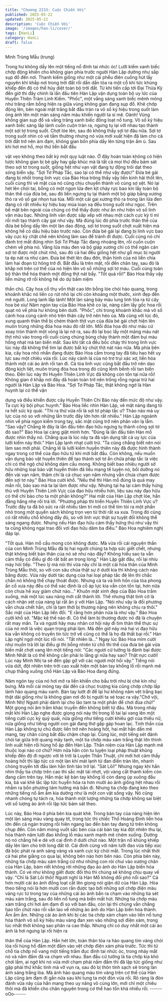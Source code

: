 ```yaml
---
title: "Chương 2233: Cuộc Chiến Với"
published: 2025-05-22
updated: 2025-05-22
description: 'Cuộc Chiến Với'
image: '/images/han-li/cover/'
tags: [HanLi]
category: HanLi
draft: false
---
```


Minh Trùng Mẫu (trung)

Trong hư không dấy lên một tiếng nổ đinh tai nhức óc!
Lưỡi kiếm xanh biếc chớp động khiến cho không gian phía trước
người Hàn Lập dường như sắp sụp đổ đến nơi. Thanh kiếm giống
như một cái phễu điên cuồng hút lấy nguyên khí khắp nơi trong
trời đất rồi dần dần tỏa ra một cỗ khí tức khủng khiếp đến độ có
thể hủy diệt toàn bộ trời đất.
Từ khi tiến cấp tới Đại Thừa Kỳ đến giờ thì đây chính là lần đầu
tiên Hàn Lập vận dụng toàn bộ uy lức của Huyền Thiên Trảm Linh
Kiếm.
"Phốc", một vầng sáng xanh biếc mênh mông như trăng rằm bỗng
hiện ra giữa vùng không gian đang sụp đổ.
Khẽ chớp động lên, bên ngoài mặt trăng bắt đầu tràn ra vô số ký
hiệu trong suốt làm óng ánh lên một màn sáng năm màu khiến
người ta si mê.
Oành!
Vùng không gian sụp đổ và vầng trăng xanh biếc đồng loạt nổ
tung.
Vô số ký hiệu xanh biếc sáng lấp lánh cuồn cuộn tràn ra, ngưng
tụ lại với nhau tạo thành một sợi tơ trong suốt. Chợt lóe lên, sau
đó không thấy sợi tơ đâu nữa.
Sợi tơ trong suốt nhìn có vẻ tầm thường nhưng nó vừa mới xuất
hiện đã làm cho cả trời đất trở nên ảm đạm, không gian bốn phía
dấy lên từng trận ầm ù. Sau khi hơi mơ hồ, mọi thứ liền bắt đầu

vặt vẹo không theo bất kỳ một quy luật nào.
Ở đây hoàn toàn không có hiện tược không gian bị bẻ gãy hay
gấp khúc mà là tất cả mọi thứ đều bám sát theo sợi tơ trong suốt,
giống hệt như vạn vật đang tự động trôi dạt theo sóng biển vậy.
"Sợi Tơ Pháp Tắc, sao lại có thể như vậy được!"
Đứa bé gái đang bị nhốt trong linh vực của Bảo Hoa trông thấy
vậy liền kinh hãi thốt lên, cuối cùng thì vẻ mặt của nó cũng chịu
chuyển thành vô cùng sợ sệt. Nó lại hét lên chói tai, bỗng có một
ngọn lửa đen kịt cháy rực bao kín lấy toàn bộ thân thể của đứa
bé, sau đó liền ngưng tụ lại thành một bộ giáp bằng xương thò ra
vô số gai nhọn tua tủa.
Mỗi một cái gai xương thò ra trong làn lửa đen đang có rất nhiều
ký hiệu bay múa loạn xạ đều trong suốt như ngọc. Trên bề mặt
bên ngoài của chúng có thể thấy được như ẩn như hiện vô số linh
văn màu bạc. Những linh văn được sắp xếp với nhau một cách
cực kỳ tỉ mỉ rồi mới tạo thành cây gai như vậy.
Mà đúng lúc đó phía trước thân thể của đứa bé bỗng dấy lên một
làn dao động, sợi tơ trong suốt chợt xuất hiện mà không hề có
dấu hiệu báo trước nào. Còn đứa bé gái lại đang bị linh vực bao
vây cực kỳ chặt chẽ nên không làm sao để tránh đi được. Cuối
cùng nó chỉ đành trơ mắt đứng nhìn Sợi Tơ Pháp Tắc đang
nhoáng lên, rồi cuồn cuộn chém về phía nó.
Vầng lửa màu đen và bộ giáp xương chỉ có thể ngăn cản sợi tơ
được một chút nhỏ, sau đó cả hai đều giống hệt như gỗ mục bị
người ta ép nát ra như cám.
Đưa bé thét lên đau đớn, thân hình của nó liền chia làm hai đoạn
từ hông trở đi. Bắt đầu là trên mặt, rồi đến chân tay, sau đó là
khắp nơi trên cơ thể của nó hiện lên vô số những sợi tơ máu.
Cuối cùng toàn bộ thân thể hóa thành một đống thịt nát bấy.
"Tốt quá rồi!"
Bảo Hoa thấy vậy liền mừng rỡ rồi không hề do dự bấm niệm

thần chú. Cây hoa cổ thụ vốn thật cao lớn bỗng lóe chói hào
quang, trong khoảnh khắc nó liền co rút nhỏ lại chỉ còn khoảng
một thước, xinh đẹp đến mê người.
Long lanh lấp lánh! Một làn sáng bảy màu lung linh tỏa ra từ cây
hoa bé xíu!
Năm ngón tay của Bảo Hoa khẽ co lại, nàng cầm lấy gốc hoa rồi
quạt nó về phía hư không bên dưới.
"Phốc", chỉ trong khoảnh khắc mà vô số cánh hoa cùng cành nhỏ
trên thân cây trở nên héo úa.
Mà cùng với lúc đó, xung quanh thân thể bị chém thành thịt vụn
của đứa bé gái chợt hiện lên muôn trùng những đóa hoa màu đỏ
rất lớn.
Mỗi đóa hoa đỏ như máu cứ xoay tròn thành một vòng là lại nở
ra, sau đó lại bọc lấy một mảng máu nát thịt nhừ vào trong rồi
cuối cùng chúng bùng cháy thành một đám bụi màu hồng nhạt mà
tan biến mất.
Sau khi tất cả đều bốc cháy thì trong linh vực lúc này đã không
thể tìm lại được bất kỳ chút thịt nát nào nữa.
Mà phía bên kia, cây hoa nhỏ nhắn đang được Bảo Hoa cầm
trong tay đã tiêu hao hết uy lực sau một chiêu vừa rồi. Lúc này
cành lá của nó trơ trụi xác xơ, liền hóa thành một cái ảo ảnh rồi
tan đi.
Cả tòa linh vực cũng bắt đầu trở nên dao động kịch liệt, muôn
trùng đóa hoa trong đó cũng lềnh bềnh rồi tan biến theo.
Đến lúc này thì Huyền Thiên Linh Vực đã không còn tồn tại nữa
rồi!
Không gian ở khắp nơi đây dã hoàn toàn trở nên trống rỗng ngoại
trừ hai người là Hàn Lập và Bảo Hoa.
"Sợi Tơ Pháp Tắc, thật không ngờ là Hàn huynh lại có thể vận

dụng và điều khiển được cây Huyền Thiên Chi Bảo này đến mức
độ như vậy. Ta cực kỳ bội phục huynh." Bảo Hoa liếc nhìn Hàn
Lập, vẻ mặt nàng đang tỏ ra hết sức kỳ quái.
"Thì ra thứ vừa rồi là sợi tơ pháp tắc ư? Thảo nào mà uy lực của
nó so với những lần trước đây lớn hơn rất nhiều." Hàn Lập
ngoảnh nhìn về phía ngọn kiếm trong tay, sắc mặt cũng trở nên
phân vân lạ lẫm.
"Sao vậy? Chẳng lẽ đây là lần đầu tiên đạo hữu ngưng tụ thành
công sợi tơ đó sao?" Bảo Hoa lại càng giật mình hơn.
"Đúng là lần đầu tiên Hàn mỗ được nhìn thấy nó. Chẳng qua là
lúc nãy ta đã vận dụng tất cả uy lực của lưỡi kiếm này thôi." Hàn
Lập lạnh nhạt cười trừ.
"Ta cũng chẳng biết nên nói làm sao mới phải. Chẳng lẽ là lưỡi
kiếm huyền thiên này đã được hình thành ngay trong cơ thể của
đạo hữu từ khi mới bắt đầu. Còn không, nếu muốn vận dụng bảo
vật huyền thiên để tạo thành sợi tơ ẩn chứa pháp tắc là việc chỉ
có thể ngộ chứ không dám cầu mong. Không biết bao nhiêu
người sở hữu những loại bảo vật huyền thiên đã liều mạng tế
luyện nó, bồi dưỡng nó đến vài vạn năm, thậm chí là cả chục vạn
năm nhưng vẫn chưa chạm được đến sợi tơ này." Bảo Hoa cười
khổ.
"Nếu thế thì Hàn mỗ đúng là quá may mắn rồi, bảo sao mà ta lại
làm được như vậy. Nhưng tại hạ lại cảm thấy hứng thú với Huyền
Thiên Linh Vực của đạo hữu nhiều hơn, liệu sau này đạo hữu có
thể chỉ bảo cho ta một phần không?" Hai mắt của Hàn Lập chợt
lóe, hắn đằng hắng nhẹ rồi trả lời.
"Phương pháp thi triển Huyền Thiên Linh Vực ư? Trước đây ta đã
bỏ sức ra rất nhiều tâm trí mới có thể tìm tòi ra một phần nhỏ
trong một quyển sách không trọn vẹn từ thời rất xa xưa. Trong đó
cũng có rất nhiều chỗ không đầy đủ, so với linh vực thật sự tuyệt
đối không thể sáng ngang được. Nhưng nếu Hàn đạo hữu cảm
thấy hứng thú như vậy thì ta cũng không ngại trao đổi vơi đạo hữu
dăm ba điều." Bảo Hoa nghiêm nghị đáp lại.

"Tốt quá. Hàn mỗ cầu mong còn không được. Mà vừa rồi cái
nguyên thần của con Minh Trùng Mẫu đã bị hai người chúng ta
hợp sức giết chết, nhưng thật không biết bản thân của nó sẽ như
nào đây? Không hiểu sao ta vẫn cảm thấy có điều gì đó rất bất an
trong lòng." Hàn Lập gật đầu, rồi lại nhíu mày hỏi tiếp.
"Theo lý mà nói thì vừa nãy chỉ là một cái hóa thân của Minh
Trùng Mẫu thôi, so với con sâu chúa thật sự ở dưới kia thì không
cách nào bằng được. Vừa nãy dưới tác dụng của hai loại pháp tắc
đè lên thì chắc chắn nó không thể chạy thoát được. Nhưng cả ta
và linh hồn của tòa phong ấn cổ xưa này đều có thể xác định là cỗ
áp lực kia vẫn còn tồn tại, hơn nữa còn chưa hề xuy giảm chút
nào..." Khuôn mặt xinh đẹp của Bảo Hoa trầm xuống, mãi một lúc
sau nàng mới cất thành lời. Thế nhưng thật tình cờ là cách nhận
xét của nàng lại rất ăn ý với Hàn Lập.
"Nói như vậy là đối phương vẫn chưa chết hẳn, chỉ là tạm thời bị
thương nặng nên không chịu ra thôi." Sắc mặt của Hàn Lập liền
đổi.
"E rằng hơn phân nửa là như vậy." Bảo Hoa cười khổ sở.
"Mặc kệ thế nào đi. Có thể làm bị thương được nó đã là chuyện
rất may mắn. Ta và ngươi hãy mau nhân cơ hội này đi tìm thân
thể thực sự của nó mới là việc quan trọng phải làm. Mà đến giờ
này mà hai vị đạo hữu kia vẫn không có truyền tin tức trở về cũng
có thể là họ đã thất bại rồi." Hàn Lập nghĩ ngợi một lúc rồi nói.
"Tất nhiên là..." Ngay lúc Bảo Hoa mỉm cười như muốn trả lời lại
điều gì thì bỗng nhiên từ chỗ thi thể của đưa bé gái vừa biến mất
chợt vang lên một tiếng nói:
"Các ngươi cứ tưởng là đánh bại được Minh Nhất là có thể không
cần phải lo lắng gì nữa hay sao? Thật nực cười! Lúc này Minh Nhị
ta sẽ đến gặp gỡ với các ngươi một hồi vậy."
Tiếng nói vừa dứt, đột nhiên trên trời cao xuất hiện một bàn tay
khổng lồ rồi mạnh mẽ chụp thẳng xuống chỗ Hàn Lập và Bảo Hoa
đang đứng.

Năm ngón tay của nó hơi mở ra liền khiến cho bầu trời như bị ché
kín như bưng. Mà mỗi cái móng tay dài đến cả chục trượng kia
cũng chớp chớp lấp lánh hào quang màu xanh.
Bàn tay lướt đi để lại hư không năm vệt trắng bạc thật dài giống
như là không gian nơi đó bị người ta xé toạc ra vậy."Chớ vội,
Minh Nhị! Ngươi phải dành lại cho lão tam ta một phần để chơi
đùa chứ!" Một giọng nói âm trầm khác truyền đến không biết từ
đâu.
Mà trong nháy mắt khi Hàn Lập nghe được giọng nói này thì trong
lỗ tai lại vang lên một tiếng cười cực kỳ quỷ quái, nửa giống như
tiếng cười khiêu gợi của thiếu nữ, nửa giống như tiếng người con
gái đang thở gấp gáp hoan lạc.
Tinh thần của Hàn Lập không tự chủ được liền trở nên hoảng hốt,
hai mắt hắn dần mê mang, tay chân cũng bắt đầu chậm chạp lại.
Cùng lúc, một tiếng sét đánh chói tai giữa trời quang mây tạnh,
một tia chớp màu xám trắng thật lớn thình lình xuất hiện rồi hùng
hổ ập đến Hàn Lập.
Thần niệm của Hàn Lập mạnh mẽ thuộc loại nào cơ chứ? Hơn
nữa hắn còn tu luyện loại pháp thuật khủng khiếp đến độ đi
ngược với lẽ trời là Luyện Thần Thuật, chỉ mới hơi cảm thấy
hoảng hốt thì lập tức có một làn khí mát lạnh từ đan điền tràn lên,
nhanh chóng truyền tới đầu làm hắn tỉnh táo trở lại.
"Sát Lôi!"
Nhưng ngay khi hắn nhìn thấy tia chớp trên cao thì sắc mặt tái
nhợt, vội vàng cất thanh kiếm còn đang cầm trên tay. Hắn mặc kệ
bàn tay khổng lồ còn đang úp xuông đầu kia, bả vai khẽ lắc lập
tức huyễn hóa ra hơn mười ảo ảnh giống hệt nhau rồi nhắm ra
bốn phương tám hướng mà bắn đi.
Nhưng tia chớp đang kéo theo những tiếng nổ ầm ầm kia dường
như là một con vật sống vậy. Nó cũng nhanh chóng tự tách ra,
hóa thành một lượng những tia chớp không sai biệt với số lượng
ảo ảnh rồi lập tức bám sát theo.

Lúc này, Bảo Hoa ở phía bên kia quát khẽ. Trong bàn tay của
nàng hiện lên một làn sáng màu vàng quay tít, trong tức thì chiếc
Thổ Hoàng Đinh liền hóa lớn đến cả ngàn trượng rồi hiên ngang
lao đến bàn tay đang từ trên không chụp đến.
Còn năm móng vuốt sắc bén của cái bàn tay kia đột nhiên thu lại,
hóa thành năm lưỡi đao khổng lồ màu xanh mạnh mẽ chém
xuống. Dường nó nó chẳng hề e dè với cai đinh ở dưới chút nào.
Một trận nổ khủng khiếp dấy lên làm cho trời long đất lở. Cái đinh
cùng với năm lưỡi đao vừa tiếp xúc đã bộc phát ra anh sáng vàng
và xanh cực kỳ chói mắt. Trong lúc nhất thời cả hai phe giằng co
qua lại, không bên nào hơn bên nào.
Còn phía bên này, những tia chớp màu xám trắng cứ như những
con ròi chui vào xương chân của Hàn Lập, bám riết không rời
những đạo ảo ảnh do Hàn Lập biến hóa thành. Có vẻ như không
giết được đối thủ thì chúng sẽ không chịu quay về vậy.
"Chỉ là Sát Lôi thôi! Ngươi nghĩ là Hàn Mỗ không đối phó nổi
sao?" Cả hơn mười cái ảo ảnh đồng loạt cất lên giọng nói giận dữ
của Hàn Lập.
Hòa theo tiếng nói là hơn mười con rắn được tạo bởi những sợi
chớp điện màu vàng rực từ trong tay của những cái ảo ảnh bắn ra
chạm vào những tia sét màu xám trắng, sau đó liền nổ tung mà
biến mất hút.
Những tia chớp màu xám trắng chỉ hơi ảm đạm đi so với ban đầu,
còn lại thì chúng vẫn chẳng hao tổn chút nào rồi vẫn lao về những
ảo ảnh do Hàn Lập biến hóa thành.
Ầm ầm ầm.
Những cái ảo ảnh khi bị các tia chớp xám chạm vào liền nổ tung
hóa thành vô số ký hiệu màu vàng đan xen vào những sợi điện
xám, trong lúc nhất thời không sao phân ra cao thấp.
Nhưng chỉ có duy nhất một cái ảo ảnh là hơi ngưng lại rối hiện ra

thân thể của Hàn Lập. Hắn hét lớn, toàn thân tỏa ra hào quang
tím vàng chói lóa rồi hùng hổ đấm một đấm vào vệt chớp điện
xám phía trước.
Tức thì từ chỗ tia chớp nổ vang một tiếng trầm đục đinh tai nhức
óc, trong nháy mắt nó và nắm đấm đã va chạm với nhau.
Ban đầu cứ tưởng là tia chớp kia khó chơi lắm, ai ngờ khi nó vừa
mới chạm phải nắm đấm thì đã lập tức giống như gặp phải thứ
khắc tinh mà vỡ vụn ra, sau đó bị thôn tính sạch sẽ trong làn ánh
sáng trắng lòa.
Mà ánh hào quang màu tím vàng trên cơ thể của Hàn Lập cũng
ảm đạm đi gần nửa sau khi tung ta một đòn vừa rồi.
Rõ ràng là đòn đánh vừa nãy của hắn mang theo uy năng vô
cùng lớn, mới chỉ một chiêu thôi mà đã khiến cho chân nguyên
trong cơ thể hao tổn khá nhiều rồi.
------oOo------
